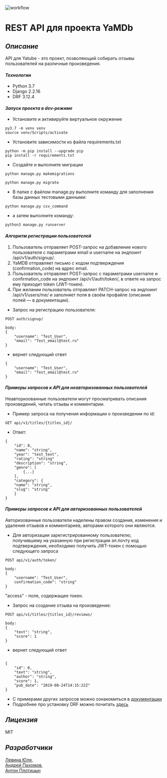 ![workflow](https://github.com/Anton0530212/yamdb_final/actions/workflows/yamdb_workflow.yml/badge.svg?event=push) 

# REST API для проекта YaMDb 

## _Описание_ 
API для Yatube - это проект, позволяющий собирать отзывы пользователей на различные произведения.  

#### _Технологии_ 
- Python 3.7 
- Django 2.2.16 
- DRF 3.12.4 

#### _Запуск проекта в dev-режиме_ 
- Установите и активируйте виртуальное окружение 
``` 
py3.7 -m venv venv 
source venv/Scripts/activate 
``` 
- Установите зависимости из файла requirements.txt 
``` 
python -m pip install --upgrade pip 
pip install -r requirements.txt 
``` 
- Создайте и выполните миграции 
``` 
python manage.py makemigrations 
``` 
``` 
python manage.py migrate 
``` 
- В папке с файлом manage.py выполните команду для заполнения базы данных тестовыми данными: 
``` 
python manage.py csv_command 
``` 
- а затем выполните команду: 
``` 
python3 manage.py runserver 
``` 

#### _Алгоритм регистрации пользователей_
1. Пользователь отправляет POST-запрос на добавление нового пользователя с параметрами email и username на эндпоинт /api/v1/auth/signup/. 
2. YaMDB отправляет письмо с кодом подтверждения (confirmation_code) на адрес email. 
3. Пользователь отправляет POST-запрос с параметрами username и confirmation_code на эндпоинт /api/v1/auth/token/, в ответе на запрос ему приходит token (JWT-токен). 
4. При желании пользователь отправляет PATCH-запрос на эндпоинт /api/v1/users/me/ и заполняет поля в своём профайле (описание полей — в документации). 

- Запрос на регистрацию пользователя: 
``` 
POST auth/signup/ 
``` 
``` 
body: 
{ 
    "username": "Test_User", 
    "email": "Test_email@test.ru" 
} 
``` 
- вернет следующий ответ 
``` 
{ 
    "username": "Test_User", 
    "email": "Test_email@test.ru" 
} 
``` 

#### _Примеры запросов к API для неавторизованных пользователей_ 
Неавторизованные пользователи могут просматривать описания произведений, читать отзывы и комментарии.
- Пример запроса на получения информации о произведении по id: 
``` 
GET api/v1/titles/{titles_id}/ 
``` 
- Ответ: 
``` 
{
    "id": 0, 
    "name": "string", 
    "year": "test_text", 
    "rating": "string" 
    "description": "string", 
    "genre": [ 
        {...} 
    ], 
    "category": { 
    "name": "string", 
    "slug": "string" 
    } 
} 
``` 

#### _Примеры запросов к API для авторизованных пользователей_ 
Авторизованные пользователи наделены правом создания, изменения и удаления отзывов и комментариев, авторами которого они являются. 
- Для авторизации зарегистрированному пользователю, получившему на указанную при регистрации эл.почту код подтверждения, необходимо получить JWT-токен с помощью следующего запроса 
``` 
POST api/v1/auth/token/ 
``` 
``` 
body: 
{ 
    "username": "Test_User", 
    confirmation_code": "string" 
} 
```  

"access" - поле, содержащее токен. 

- Запрос на создание отзыва на произведение: 

``` 
POST api/v1/titles/{titles_id}/reviews/ 
``` 
``` 
body: 
{ 
    "text": "string", 
    "score": 1 
} 
``` 

- вернет следующий ответ 
``` 

{ 
    "id": 0, 
    "text": "string", 
    "author": "string", 
    "score": 1, 
    "pub_date": "2019-08-24T14:15:22Z" 
} 
``` 

- С примерами других запросов можно ознакомиться в [документации](http://127.0.0.1:8000/redoc/) 
- Подробнее про установку DRF можно почитать [здесь](https://github.com/encode/django-rest-framework/blob/master/README.md ) 

## _Лицензия_ 

MIT 

## _Разработчики_ 
[Левина Юля](https://github.com/JulLevina),  
[Андрей Пахомов](https://github.com/pakhem),  
[Антон Плотицын](https://github.com/Anton0530212) 
